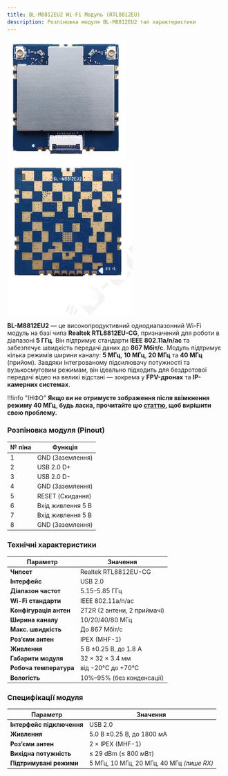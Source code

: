 ```yaml
---
title: BL-M8812EU2 Wi-Fi Модуль (RTL8812EU)
description: Розпіновка модуля BL-M8812EU2 тап характеристики
---
```


![BL-M8812EU2](/images/eu.png) ![BL-M8812EU2](/images/eu1.png)


**BL-M8812EU2** — це високопродуктивний однодиапазонний Wi-Fi модуль на базі чипа **Realtek RTL8812EU-CG**, призначений для роботи в діапазоні **5 ГГц**. Він підтримує стандарти **IEEE 802.11a/n/ac** та забезпечує швидкість передачі даних до **867 Мбіт/с**. Модуль підтримує кілька режимів ширини каналу: **5 МГц**, **10 МГц**, **20 МГц** та **40 МГц** (прийом). Завдяки інтегрованому підсилювачу потужності та вузькосмуговим режимам, він ідеально підходить для бездротової передачі відео на великі відстані — зокрема у **FPV-дронах** та **IP-камерних системах**.

!!!info "ІНФО"
    **Якщо ви не отримуєте зображення після ввімкнення режиму 40 МГц, будь ласка, прочитайте цю [статтю](), щоб вирішити свою проблему.**

<h3>Розпіновка модуля (Pinout)</h3>

| № піна | Функція              |
|--------|-----------------------|
| 1      | GND (Заземлення)      |
| 2      | USB 2.0 D+            |
| 3      | USB 2.0 D-            |
| 4      | GND (Заземлення)      |
| 5      | RESET (Скидання)      |
| 6      | Вхід живлення 5 В     |
| 7      | Вхід живлення 5 В     |
| 8      | GND (Заземлення)      |

<h3>Технічні характеристики</h3>

| Параметр                | Значення                                 |
|-------------------------|------------------------------------------|
| **Чипсет**              | Realtek RTL8812EU-CG                     |
| **Інтерфейс**           | USB 2.0                                  |
| **Діапазон частот**     | 5.15–5.85 ГГц                            |
| **Wi-Fi стандарти**     | IEEE 802.11a/n/ac                        |
| **Конфігурація антен**  | 2T2R (2 антени, 2 приймачі)              |
| **Ширина каналу**       | 10/20/40/80 МГц                          |
| **Макс. швидкість**     | До 867 Мбіт/с                            |
| **Роз’єми антен**       | IPEX (MHF-1)                             |
| **Живлення**            | 5 В ±0.25 В, до 1.8 А                    |
| **Габарити модуля**     | 32 × 32 × 3.4 мм                         |
| **Робоча температура**  | від -20°C до +70°C                       |
| **Вологість**           | 10%–95% (без конденсації)                |

<h3>Специфікації модуля</h3>

| Параметр               | Значення                                  |
|------------------------|-------------------------------------------|
| **Інтерфейс підключення** | USB 2.0                               |
| **Живлення**           | 5.0 В ±0.25 В, до 1800 мА                 |
| **Роз’єми антен**      | 2 × IPEX (MHF-1)                          |
| **Вихідна потужність** | ≤ 29 dBm (≤ 800 мВт)                      |
| **Підтримувані режими**| 5 МГц, 10 МГц, 20 МГц, 40 МГц *(лише RX)* |


